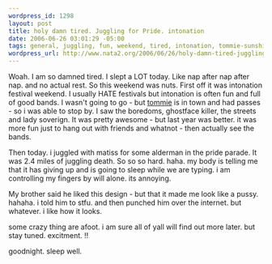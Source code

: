 ```yaml
--- 
wordpress_id: 1298
layout: post
title: holy damn tired. Juggling for Pride. intonation
date: 2006-06-26 03:01:29 -05:00
tags: general, juggling, fun, weekend, tired, intonation, tommie-sunshine
wordpress_url: http://www.nata2.org/2006/06/26/holy-damn-tired-juggling-for-pride-intonation/
---
```

Woah. I am so damned tired. I slept a LOT today. Like nap after nap after nap. and no actual rest. So this weekend was nuts. First off it was intonation festival weekend. I usually HATE festivals but intonation is often fun and full of good bands. I wasn't going to go - but <a href="http://www.tommiesunshine.com">tommie</a> is in town and had passes - so i was able to stop by. I saw the boredoms, ghostface killer, the streets and lady soverign. It was pretty awesome - but last year was better. it was more fun just to hang out with friends and whatnot - then actually see the bands.

Then today. i juggled with matiss for some alderman in the pride parade. It was 2.4 miles of juggling death. So so so hard. haha. my body is telling me that it has giving up and is going to sleep while we are typing. i am controlling my fingers by will alone. its annoying.

My brother said he liked this design - but that it made me look like a pussy. hahaha. i told him to stfu. and then punched him over the internet. but whatever. i like how it looks.

some crazy thing are afoot. i am sure all of yall will find out more later. but stay tuned. excitment. !!

goodnight. sleep well.
